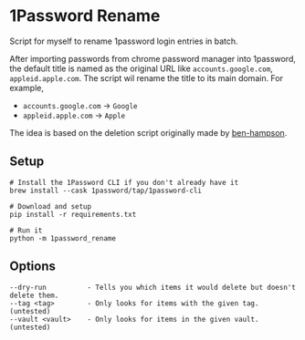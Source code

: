 # 1Password Rename

Script for myself to rename 1password login entries in batch.

After importing passwords from chrome password manager into 1password,
the default title is named as the original URL like
`accounts.google.com`, `appleid.apple.com`.
The script wil rename the title to its main domain. For example,

- `accounts.google.com` -> `Google`
- `appleid.apple.com` -> `Apple`

The idea is based on the deletion script originally made by [ben-hampson](https://github.com/ben-hampson/1Password-Deduplicator/tree/master).

## Setup

```
# Install the 1Password CLI if you don't already have it
brew install --cask 1password/tap/1password-cli

# Download and setup
pip install -r requirements.txt

# Run it
python -m 1password_rename
```

## Options

```
--dry-run          - Tells you which items it would delete but doesn't delete them.
--tag <tag>        - Only looks for items with the given tag. (untested)
--vault <vault>    - Only looks for items in the given vault. (untested)
```
